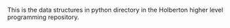 This is the data structures in python directory in the Holberton higher level programming repository.
